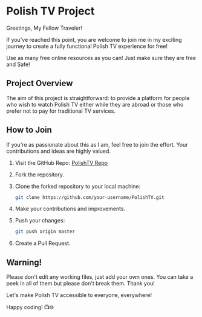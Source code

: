 # Polish TV Project

Greetings, My Fellow Traveler!

If you've reached this point, you are welcome to join me in my exciting journey to create a fully functional Polish TV experience for free!

Use as many free online resources as you can! Just make sure they are free and Safe!

## Project Overview

The aim of this project is straightforward: to provide a platform for people who wish to watch Polish TV either while they are abroad or those who prefer not to pay for traditional TV services.

## How to Join

If you're as passionate about this as I am, feel free to join the effort. Your contributions and ideas are highly valued.

1. Visit the GitHub Repo: [PolishTV Repo](https://github.com/JakubThe1st/PolishTV)

2. Fork the repository.

3. Clone the forked repository to your local machine:

    ```bash
    git clone https://github.com/your-username/PolishTV.git
    ```

4. Make your contributions and improvements.

5. Push your changes:

    ```bash
    git push origin master
    ```

6. Create a Pull Request.

## Warning!
Please don't edit any working files, just add your own ones. You can take a peek in all of them but please don't break them.
Thank you!

Let's make Polish TV accessible to everyone, everywhere!

Happy coding! 📺🌐
